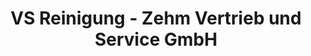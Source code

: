 ---
title: "VS Reinigung - Zehm Vertrieb und Service GmbH"
url: /burg/vs-reinigung-zehm-vertrieb-und-service-gmbh/
shop: Wäscherei
---